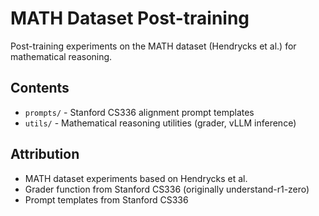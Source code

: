 # MATH Dataset Post-training

Post-training experiments on the MATH dataset (Hendrycks et al.) for mathematical reasoning.

## Contents

- `prompts/` - Stanford CS336 alignment prompt templates
- `utils/` - Mathematical reasoning utilities (grader, vLLM inference)

## Attribution

- MATH dataset experiments based on Hendrycks et al.
- Grader function from Stanford CS336 (originally understand-r1-zero)
- Prompt templates from Stanford CS336
